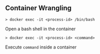 ## Container Wrangling
~~~
> docker exec -it <process-id> /bin/bash
~~~
Open a bash shell in the container

~~~
> docker exec -it <process-id> <command>
~~~
Execute `command` inside a container
